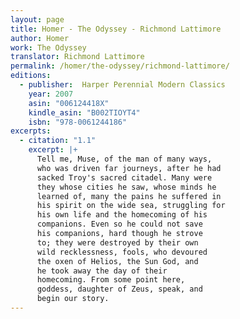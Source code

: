 ```yaml
---
layout: page
title: Homer - The Odyssey - Richmond Lattimore
author: Homer
work: The Odyssey
translator: Richmond Lattimore
permalink: /homer/the-odyssey/richmond-lattimore/
editions:
  - publisher:  Harper Perennial Modern Classics
    year: 2007
    asin: "006124418X"
    kindle_asin: "B002TIOYT4"
    isbn: "978-0061244186"
excerpts:
  - citation: "1.1"
    excerpt: |+
      Tell me, Muse, of the man of many ways,
      who was driven far journeys, after he had
      sacked Troy's sacred citadel. Many were
      they whose cities he saw, whose minds he
      learned of, many the pains he suffered in
      his spirit on the wide sea, struggling for
      his own life and the homecoming of his
      companions. Even so he could not save
      his companions, hard though he strove
      to; they were destroyed by their own
      wild recklessness, fools, who devoured
      the oxen of Helios, the Sun God, and
      he took away the day of their
      homecoming. From some point here,
      goddess, daughter of Zeus, speak, and
      begin our story.
---
```

